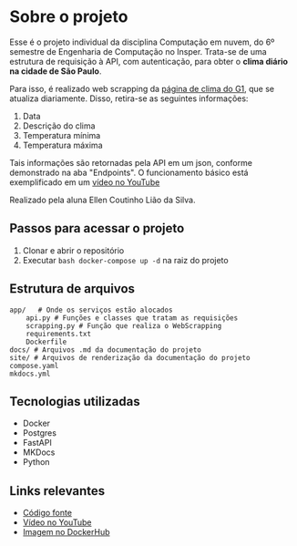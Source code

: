 # Sobre o projeto
Esse é o projeto individual da disciplina Computação em nuvem, do 6º semestre de Engenharia de Computação no Insper.
Trata-se de uma estrutura de requisição à API, com autenticação, para obter o **clima diário na cidade de São Paulo**.

Para isso, é realizado web scrapping da [página de clima do G1](https://g1.globo.com/previsao-do-tempo/sp/sao-paulo.ghtml), que se atualiza diariamente. Disso, retira-se as seguintes informações:

1. Data
2. Descrição do clima
3. Temperatura mínima
4. Temperatura máxima

Tais informações são retornadas pela API em um json, conforme demonstrado na aba "Endpoints". O funcionamento básico está exemplificado em um [vídeo no YouTube](https://youtu.be/Yaf96xm-prE?si=9MBDJct9iD-eDBg-)

Realizado pela aluna Ellen Coutinho Lião da Silva.

## Passos para acessar o projeto
1. Clonar e abrir o repositório
2. Executar ```bash docker-compose up -d``` na raiz do projeto

## Estrutura de arquivos

    app/   # Onde os serviços estão alocados
        api.py # Funções e classes que tratam as requisições
        scrapping.py # Função que realiza o WebScrapping
        requirements.txt 
        Dockerfile
    docs/ # Arquivos .md da documentação do projeto
    site/ # Arquivos de renderização da documentação do projeto
    compose.yaml
    mkdocs.yml

## Tecnologias utilizadas
- Docker
- Postgres
- FastAPI
- MKDocs
- Python

## Links relevantes
- [Código fonte](https://github.com/ellencoutinho/api-cloud.git)
- [Vídeo no YouTube](https://youtu.be/Yaf96xm-prE?si=9MBDJct9iD-eDBg-)
- [Imagem no DockerHub](https://hub.docker.com/repository/docker/ellencoutinho/api-clima/general)